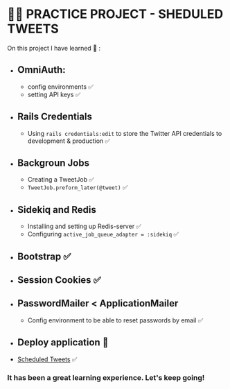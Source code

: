 # :technologist: PRACTICE PROJECT - SHEDULED TWEETS
On this project I have learned :memo: :

- ## OmniAuth: 
  * config environments ✅
  * setting API keys ✅
  
- ## Rails Credentials
  * Using `rails credentials:edit` to store the Twitter API credentials to development & production ✅
  
- ## Backgroun Jobs
  * Creating a TweetJob ✅
  * `TweetJob.preform_later(@tweet)` ✅
  
- ## Sidekiq and Redis
  * Installing and setting up Redis-server ✅
  * Configuring `active_job_queue_adapter = :sidekiq` ✅
  
- ## Bootstrap ✅

- ## Session Cookies ✅

- ## PasswordMailer < ApplicationMailer
  * Config environment to be able to reset passwords by email ✅
 
 - ## Deploy application :rocket:
  * [Scheduled Tweets](https://tweets-programados.fly.dev/) ✅
  
  
  ### It has been a great learning experience. Let's keep going!
  
  
  

